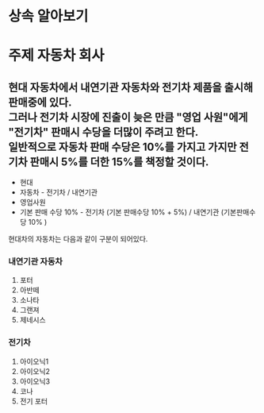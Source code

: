 # 상속 알아보기

# 주제 자동차 회사

현대 자동차에서 내연기관 자동차와 전기차 제품을 출시해 판매중에 있다. <br/>
그러나 전기차 시장에 진출이 늦은 만큼 "영업 사원"에게 "전기차" 판매시 수당을 더많이 주려고 한다.<br/>
일반적으로 자동차 판매 수당은 10%를 가지고 가지만 전기차 판매시 5%를 더한 15%를 책정할 것이다.
---

- 현대
- 자동차 - 전기차 / 내연기관
- 영업사원
- 기본 판매 수당 10% - 전기차 (기본 판매수당 10%  + 5%) / 내연기관 (기본판매수당 10% )



현대차의 자동차는 다음과 같이 구분이 되어있다.

### 내연기관 자동차
1. 포터
2. 아반떼
3. 소나타
4. 그랜져
5. 제네시스

### 전기차
1. 아이오닉1
2. 아이오닉2
3. 아이오닉3
4. 코나
5. 전기 포터